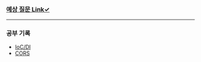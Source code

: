 ### [예상 질문 Link✓](https://garden-ing.notion.site/28f07fc04774423684a3d7a153920122?v=04a15c20736c40829670738b1ce92d23)

---

### 공부 기록

- [IoC/DI](https://github.com/ap3334/CS-Study/blob/master/spring/IoC%2C%20DI.md)
- [CORS](https://github.com/ap3334/CS-Study/blob/master/spring/CORS.md)
